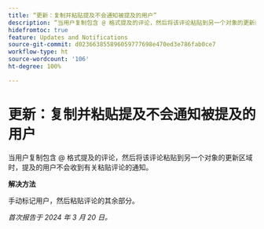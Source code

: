 ```yaml
---
title: “更新：复制并粘贴提及不会通知被提及的用户”
description: “当用户复制包含 @ 格式提及的评论，然后将该评论粘贴到另一个对象的更新区域时，提及的用户不会收到有关粘贴评论的通知。”
hidefromtoc: true
feature: Updates and Notifications
source-git-commit: d023663855896059777698e470ed3e786fab0ce7
workflow-type: ht
source-wordcount: '106'
ht-degree: 100%

---
```



# 更新：复制并粘贴提及不会通知被提及的用户

当用户复制包含 @ 格式提及的评论，然后将该评论粘贴到另一个对象的更新区域时，提及的用户不会收到有关粘贴评论的通知。

**解决方法**

手动标记用户，然后粘贴评论的其余部分。

_首次报告于 2024 年 3 月 20 日。_

